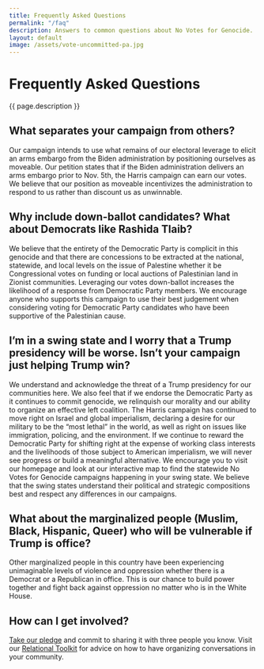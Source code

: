 ```yaml
---
title: Frequently Asked Questions
permalink: "/faq"
description: Answers to common questions about No Votes for Genocide.
layout: default
image: /assets/vote-uncommitted-pa.jpg
---
```


# Frequently Asked Questions

{{ page.description }}

## What separates your campaign from others?

Our campaign intends to use what remains of our electoral leverage to elicit an
arms embargo from the Biden administration by positioning ourselves as
moveable. Our petition states that if the Biden administration delivers an arms
embargo prior to Nov. 5th, the Harris campaign can earn our votes. We believe
that our position as moveable incentivizes the administration to respond to us
rather than discount us as unwinnable.

## Why include down-ballot candidates? What about Democrats like Rashida Tlaib? 

We believe that the entirety of the Democratic Party is complicit in this
genocide and that there are concessions to be extracted at the national,
statewide, and local levels on the issue of Palestine whether it be
Congressional votes on funding or local auctions of Palestinian land in Zionist
communities. Leveraging our votes down-ballot increases the likelihood of a
response from Democratic Party members. We encourage anyone who supports this
campaign to use their best judgement when considering voting for Democratic
Party candidates who have been supportive of the Palestinian cause.  

## I’m in a swing state and I worry that a Trump presidency will be worse. Isn’t your campaign just helping Trump win? 

We understand and acknowledge the threat of a Trump presidency for our
communities here. We also feel that if we endorse the Democratic Party as it
continues to commit genocide, we relinquish our morality and our ability to
organize an effective left coalition. The Harris campaign has continued to move
right on Israel and global imperialism, declaring a desire for our military to
be the “most lethal” in the world, as well as right on issues like immigration,
policing, and the environment. If we continue to reward the Democratic Party
for shifting right at the expense of working class interests and the
livelihoods of those subject to American imperialism, we will never see
progress or build a meaningful alternative. We encourage you to visit our
homepage and look at our interactive map to find the statewide No Votes for
Genocide campaigns happening in your swing state. We believe that the swing
states understand their political and strategic compositions best and respect
any differences in our campaigns.


## What about the marginalized people (Muslim, Black, Hispanic, Queer) who will be vulnerable if Trump is office? 

Other marginalized people in this country have been experiencing unimaginable
levels of violence and oppression whether there is a Democrat or a Republican
in office. This is our chance to build power together and fight back against
oppression no matter who is in the White House.

## How can I get involved?

[Take our pledge](https://actionnetwork.org/petitions/no-votes-for-genocide/) and commit to
sharing it with three people you know. Visit our [Relational
Toolkit](https://docs.google.com/document/d/1kBVWczC3ucztdEnJ23zw-UUi-arTRHGoBSR4x7jaF2E/edit?tab=t.0)
for advice on how to have organizing conversations in your community.

